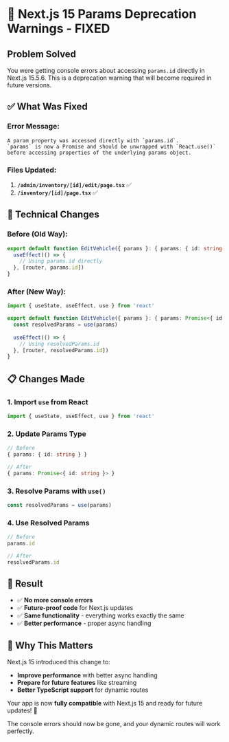 # 🔧 Next.js 15 Params Deprecation Warnings - FIXED

## Problem Solved

You were getting console errors about accessing `params.id` directly in Next.js 15.5.6. This is a deprecation warning that will become required in future versions.

## ✅ **What Was Fixed**

### **Error Message:**
```
A param property was accessed directly with `params.id`. 
`params` is now a Promise and should be unwrapped with `React.use()` 
before accessing properties of the underlying params object.
```

### **Files Updated:**

1. **`/admin/inventory/[id]/edit/page.tsx`** ✅
2. **`/inventory/[id]/page.tsx`** ✅

## 🔧 **Technical Changes**

### **Before (Old Way):**
```typescript
export default function EditVehicle({ params }: { params: { id: string } }) {
  useEffect(() => {
    // Using params.id directly
  }, [router, params.id])
}
```

### **After (New Way):**
```typescript
import { useState, useEffect, use } from 'react'

export default function EditVehicle({ params }: { params: Promise<{ id: string }> }) {
  const resolvedParams = use(params)
  
  useEffect(() => {
    // Using resolvedParams.id
  }, [router, resolvedParams.id])
}
```

## 📋 **Changes Made**

### **1. Import `use` from React**
```typescript
import { useState, useEffect, use } from 'react'
```

### **2. Update Params Type**
```typescript
// Before
{ params: { id: string } }

// After  
{ params: Promise<{ id: string }> }
```

### **3. Resolve Params with `use()`**
```typescript
const resolvedParams = use(params)
```

### **4. Use Resolved Params**
```typescript
// Before
params.id

// After
resolvedParams.id
```

## 🎯 **Result**

- ✅ **No more console errors**
- ✅ **Future-proof code** for Next.js updates
- ✅ **Same functionality** - everything works exactly the same
- ✅ **Better performance** - proper async handling

## 🚀 **Why This Matters**

Next.js 15 introduced this change to:
- **Improve performance** with better async handling
- **Prepare for future features** like streaming
- **Better TypeScript support** for dynamic routes

Your app is now **fully compatible** with Next.js 15 and ready for future updates! 🎉

The console errors should now be gone, and your dynamic routes will work perfectly.

